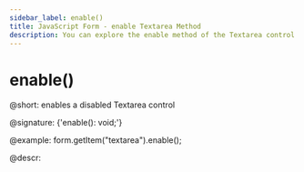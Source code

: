 ```yaml
---
sidebar_label: enable()
title: JavaScript Form - enable Textarea Method 
description: You can explore the enable method of the Textarea control of Form in the documentation of the DHTMLX JavaScript UI library. Browse developer guides and API reference, try out code examples and live demos, and download a free 30-day evaluation version of DHTMLX Suite 7.
---
```


# enable()

@short: enables a disabled Textarea control

@signature: {'enable(): void;'}

@example:
form.getItem("textarea").enable();

@descr:
